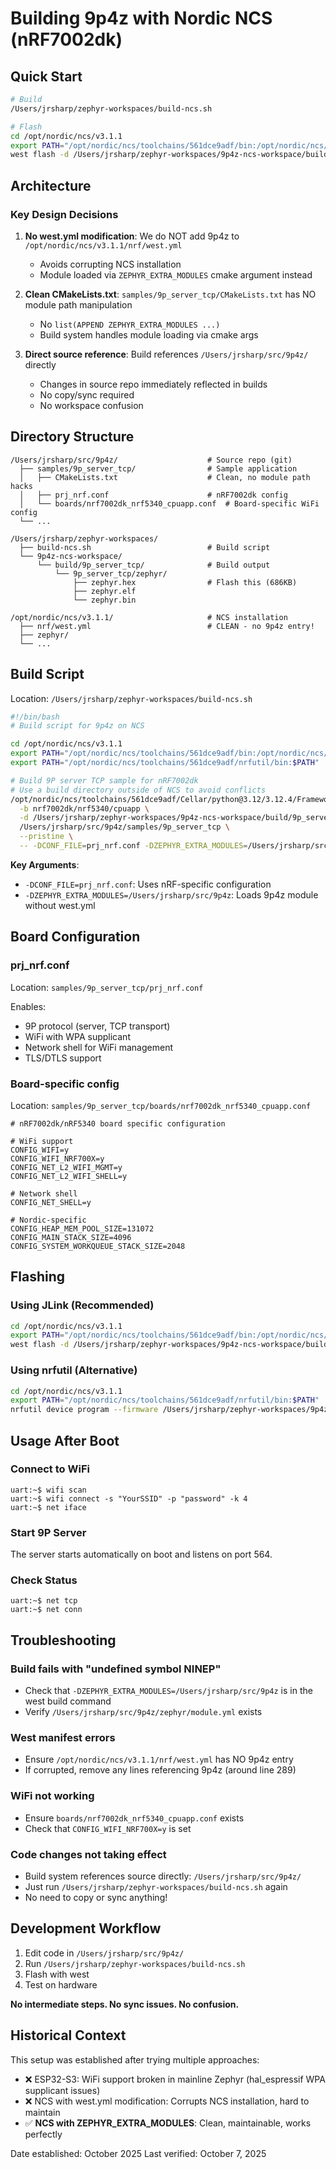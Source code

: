 # Building 9p4z with Nordic NCS (nRF7002dk)

## Quick Start

```bash
# Build
/Users/jrsharp/zephyr-workspaces/build-ncs.sh

# Flash
cd /opt/nordic/ncs/v3.1.1
export PATH="/opt/nordic/ncs/toolchains/561dce9adf/bin:/opt/nordic/ncs/toolchains/561dce9adf/nrfutil/bin:$PATH"
west flash -d /Users/jrsharp/zephyr-workspaces/9p4z-ncs-workspace/build/9p_server_tcp/9p_server_tcp --runner jlink
```

## Architecture

### Key Design Decisions

1. **No west.yml modification**: We do NOT add 9p4z to `/opt/nordic/ncs/v3.1.1/nrf/west.yml`
   - Avoids corrupting NCS installation
   - Module loaded via `ZEPHYR_EXTRA_MODULES` cmake argument instead

2. **Clean CMakeLists.txt**: `samples/9p_server_tcp/CMakeLists.txt` has NO module path manipulation
   - No `list(APPEND ZEPHYR_EXTRA_MODULES ...)`
   - Build system handles module loading via cmake args

3. **Direct source reference**: Build references `/Users/jrsharp/src/9p4z/` directly
   - Changes in source repo immediately reflected in builds
   - No copy/sync required
   - No workspace confusion

## Directory Structure

```
/Users/jrsharp/src/9p4z/                    # Source repo (git)
  ├── samples/9p_server_tcp/                # Sample application
  │   ├── CMakeLists.txt                    # Clean, no module path hacks
  │   ├── prj_nrf.conf                      # nRF7002dk config
  │   └── boards/nrf7002dk_nrf5340_cpuapp.conf  # Board-specific WiFi config
  └── ...

/Users/jrsharp/zephyr-workspaces/
  ├── build-ncs.sh                          # Build script
  └── 9p4z-ncs-workspace/
      └── build/9p_server_tcp/              # Build output
          └── 9p_server_tcp/zephyr/
              ├── zephyr.hex                # Flash this (686KB)
              ├── zephyr.elf
              └── zephyr.bin

/opt/nordic/ncs/v3.1.1/                     # NCS installation
  ├── nrf/west.yml                          # CLEAN - no 9p4z entry!
  ├── zephyr/
  └── ...
```

## Build Script

Location: `/Users/jrsharp/zephyr-workspaces/build-ncs.sh`

```bash
#!/bin/bash
# Build script for 9p4z on NCS

cd /opt/nordic/ncs/v3.1.1
export PATH="/opt/nordic/ncs/toolchains/561dce9adf/bin:/opt/nordic/ncs/toolchains/561dce9adf/Cellar/python@3.12/3.12.4/Frameworks/Python.framework/Versions/3.12/bin:$PATH"
export PATH="/opt/nordic/ncs/toolchains/561dce9adf/nrfutil/bin:$PATH"

# Build 9P server TCP sample for nRF7002dk
# Use a build directory outside of NCS to avoid conflicts
/opt/nordic/ncs/toolchains/561dce9adf/Cellar/python@3.12/3.12.4/Frameworks/Python.framework/Versions/3.12/bin/west build \
  -b nrf7002dk/nrf5340/cpuapp \
  -d /Users/jrsharp/zephyr-workspaces/9p4z-ncs-workspace/build/9p_server_tcp \
  /Users/jrsharp/src/9p4z/samples/9p_server_tcp \
  --pristine \
  -- -DCONF_FILE=prj_nrf.conf -DZEPHYR_EXTRA_MODULES=/Users/jrsharp/src/9p4z
```

**Key Arguments**:
- `-DCONF_FILE=prj_nrf.conf`: Uses nRF-specific configuration
- `-DZEPHYR_EXTRA_MODULES=/Users/jrsharp/src/9p4z`: Loads 9p4z module without west.yml

## Board Configuration

### prj_nrf.conf
Location: `samples/9p_server_tcp/prj_nrf.conf`

Enables:
- 9P protocol (server, TCP transport)
- WiFi with WPA supplicant
- Network shell for WiFi management
- TLS/DTLS support

### Board-specific config
Location: `samples/9p_server_tcp/boards/nrf7002dk_nrf5340_cpuapp.conf`

```kconfig
# nRF7002dk/nRF5340 board specific configuration

# WiFi support
CONFIG_WIFI=y
CONFIG_WIFI_NRF700X=y
CONFIG_NET_L2_WIFI_MGMT=y
CONFIG_NET_L2_WIFI_SHELL=y

# Network shell
CONFIG_NET_SHELL=y

# Nordic-specific
CONFIG_HEAP_MEM_POOL_SIZE=131072
CONFIG_MAIN_STACK_SIZE=4096
CONFIG_SYSTEM_WORKQUEUE_STACK_SIZE=2048
```

## Flashing

### Using JLink (Recommended)
```bash
cd /opt/nordic/ncs/v3.1.1
export PATH="/opt/nordic/ncs/toolchains/561dce9adf/bin:/opt/nordic/ncs/toolchains/561dce9adf/nrfutil/bin:$PATH"
west flash -d /Users/jrsharp/zephyr-workspaces/9p4z-ncs-workspace/build/9p_server_tcp/9p_server_tcp --runner jlink
```

### Using nrfutil (Alternative)
```bash
cd /opt/nordic/ncs/v3.1.1
export PATH="/opt/nordic/ncs/toolchains/561dce9adf/nrfutil/bin:$PATH"
nrfutil device program --firmware /Users/jrsharp/zephyr-workspaces/9p4z-ncs-workspace/build/9p_server_tcp/9p_server_tcp/zephyr/zephyr.hex --core Application
```

## Usage After Boot

### Connect to WiFi
```
uart:~$ wifi scan
uart:~$ wifi connect -s "YourSSID" -p "password" -k 4
uart:~$ net iface
```

### Start 9P Server
The server starts automatically on boot and listens on port 564.

### Check Status
```
uart:~$ net tcp
uart:~$ net conn
```

## Troubleshooting

### Build fails with "undefined symbol NINEP"
- Check that `-DZEPHYR_EXTRA_MODULES=/Users/jrsharp/src/9p4z` is in the west build command
- Verify `/Users/jrsharp/src/9p4z/zephyr/module.yml` exists

### West manifest errors
- Ensure `/opt/nordic/ncs/v3.1.1/nrf/west.yml` has NO 9p4z entry
- If corrupted, remove any lines referencing 9p4z (around line 289)

### WiFi not working
- Ensure `boards/nrf7002dk_nrf5340_cpuapp.conf` exists
- Check that `CONFIG_WIFI_NRF700X=y` is set

### Code changes not taking effect
- Build system references source directly: `/Users/jrsharp/src/9p4z/`
- Just run `/Users/jrsharp/zephyr-workspaces/build-ncs.sh` again
- No need to copy or sync anything!

## Development Workflow

1. Edit code in `/Users/jrsharp/src/9p4z/`
2. Run `/Users/jrsharp/zephyr-workspaces/build-ncs.sh`
3. Flash with west
4. Test on hardware

**No intermediate steps. No sync issues. No confusion.**

## Historical Context

This setup was established after trying multiple approaches:
- ❌ ESP32-S3: WiFi support broken in mainline Zephyr (hal_espressif WPA supplicant issues)
- ❌ NCS with west.yml modification: Corrupts NCS installation, hard to maintain
- ✅ **NCS with ZEPHYR_EXTRA_MODULES**: Clean, maintainable, works perfectly

Date established: October 2025
Last verified: October 7, 2025
